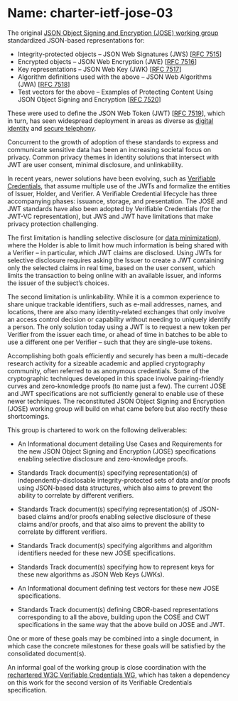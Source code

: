 # Name: charter-ietf-jose-03

The original [JSON Object Signing and Encryption (JOSE) working group](https://datatracker.ietf.org/doc/charter-ietf-jose/02/) standardized JSON-based representations for:
- Integrity-protected objects – JSON Web Signatures (JWS) [[RFC 7515](https://www.rfc-editor.org/rfc/rfc7515.html)]
- Encrypted objects – JSON Web Encryption (JWE) [[RFC 7516](https://www.rfc-editor.org/rfc/rfc7516.html)]
- Key representations – JSON Web Key (JWK) [[RFC 7517](https://www.rfc-editor.org/rfc/rfc7517.html)]
- Algorithm definitions used with the above – JSON Web Algorithms (JWA) [[RFC 7518](https://www.rfc-editor.org/rfc/rfc7518.html)]
- Test vectors for the above – Examples of Protecting Content Using JSON Object Signing and Encryption [[RFC 7520](https://www.rfc-editor.org/rfc/rfc7520.html)]

These were used to define the JSON Web Token (JWT) [[RFC 7519](https://www.rfc-editor.org/rfc/rfc7519.html)], which in turn, has seen widespread deployment in areas as diverse as [digital identity](https://openid.net/connect/) and [secure telephony](https://www.ietf.org/blog/stir-action/).

Concurrent to the growth of adoption of these standards to express and communicate sensitive data has been an increasing societal focus on privacy. Common privacy themes in identity solutions that intersect with JWT are user consent, minimal disclosure, and unlinkability.

In recent years, newer solutions have been evolving, such as [Verifiable Credentials](https://www.w3.org/TR/vc-data-model/), that assume multiple use of the JWTs and formalize the entities of Issuer, Holder, and Verifier. A Verifiable Credential lifecycle has three accompanying phases: issuance, storage, and presentation. The JOSE and JWT standards have also been adopted by Verifiable Credentials (for the JWT-VC representation), but JWS and JWT have limitations that make privacy protection challenging.

The first limitation is handling selective disclosure (or [data minimization](https://www.rfc-editor.org/rfc/rfc6973.html#section-6.1)), where the Holder is able to limit how much information is being shared with a Verifier – in particular, which JWT claims are disclosed. Using JWTs for selective disclosure requires asking the Issuer to create a JWT containing only the selected claims in real time, based on the user consent, which limits the transaction to being online with an available issuer, and informs the issuer of the subject’s choices.

The second limitation is unlinkability. While it is a common experience to share unique trackable identifiers, such as e-mail addresses, names, and locations, there are also many identity-related exchanges that only involve an access control decision or capability without needing to uniquely identify a person. The only solution today using a JWT is to request a new token per Verifier from the issuer each time, or ahead of time in batches to be able to use a different one per Verifier – such that they are single-use tokens.

Accomplishing both goals efficiently and securely has been a multi-decade research activity for a sizeable academic and applied cryptography community, often referred to as anonymous credentials. Some of the cryptographic techniques developed in this space involve pairing-friendly curves and zero-knowledge proofs (to name just a few). The current JOSE and JWT specifications are not sufficiently general to enable use of these newer techniques.  The reconstituted JSON Object Signing and Encryption (JOSE) working group will build on what came before but also rectify these shortcomings.

This group is chartered to work on the following deliverables:

- An Informational document detailing Use Cases and Requirements for the new JSON Object Signing and Encryption (JOSE) specifications enabling selective disclosure and zero-knowledge proofs.

- Standards Track document(s) specifying representation(s) of independently-disclosable integrity-protected sets of data and/or proofs using JSON-based data structures, which also aims to prevent the ability to correlate by different verifiers.

- Standards Track document(s) specifying representation(s) of JSON-based claims and/or proofs enabling selective disclosure of these claims and/or proofs, and that also aims to prevent the ability to correlate by different verifiers.

- Standards Track document(s) specifying algorithms and algorithm identifiers needed for these new JOSE specifications.

- Standards Track document(s) specifying how to represent keys for these new algorithms as JSON Web Keys (JWKs).

- An Informational document defining test vectors for these new JOSE specifications.

- Standards Track document(s) defining CBOR-based representations corresponding to all the above, building upon the COSE and CWT specifications in the same way that the above build on JOSE and JWT.

One or more of these goals may be combined into a single document, in which case the concrete milestones for these goals will be satisfied by the consolidated document(s). 

An informal goal of the working group is close coordination with the [rechartered W3C Verifiable Credentials WG](https://www.w3.org/2022/05/proposed-vc-wg-charter.html), which has taken a dependency on this work for the second version of its Verifiable Credentials specification.
